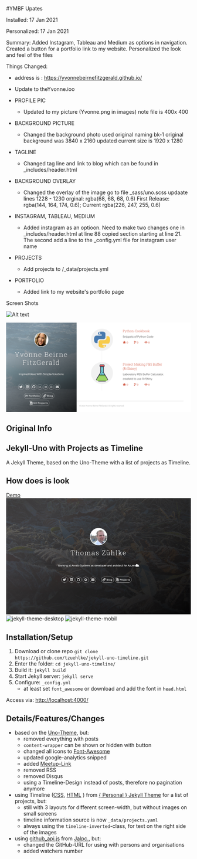 #YMBF Upates

Installed: 17 Jan 2021

Personalized: 17 Jan 2021

Summary:
Added Instagram, Tableau and Medium as options in navigation. Created a button for a portfolio link to my website. Personalized the look and feel of the files

Things Changed:

* address is : https://yvonnebeirnefitzgerald.github.io/
* Update to theYvonne.ioo

* PROFILE PIC
     * Updated to my picture (Yvonne.png in images) note file is 400x 400
* BACKGROUND PICTURE
     * Changed the background photo used original naming bk-1 original background was 3840 x 2160 updated current size is 1920 x 1280
* TAGLINE
     * Changed tag line and link to blog which can be found in _includes/header.html
* BACKGROUND OVERLAY
     * Changed the overlay of the image go to file _sass/uno.scss updaate lines 1228 - 1230 orginal: rgba(68, 68, 68, 0.6) First Release: rgba(144, 164, 174, 0.6); Current rgba(226, 247, 255, 0.6)
* INSTAGRAM, TABLEAU, MEDIUM
     * Added instagram as an optioon. Need to make two changes one in _includes/header.html at line 88 copied section starting at line 21. The second add a line to the _config.yml file for instagram user name
* PROJECTS
    * Add projects to /_data/projects.yml
* PORTFOLIO
    * Added link to my website's portfolio page
    
Screen Shots

![Alt text](/images/GitHubioLanding.png?raw=true "Landing Page")

![Alt text](/images/GitHubiowithProject.png?raw=true "Landing Page")












##          Original Info 
## Jekyll-Uno with Projects as Timeline
A Jekyll Theme, based on the Uno-Theme with a list of projects as Timeline.

## How does is look
[Demo](http://thomas.zuehlke.family/)
![Screenshot](screenshot-overview.png)
![jekyll-theme-desktop](https://user-images.githubusercontent.com/32843441/72224870-5451ff00-357f-11ea-8fc2-bfbd4499bc63.gif)
![jekyll-theme-mobil](https://user-images.githubusercontent.com/32843441/72224877-6a5fbf80-357f-11ea-920b-dfae72bf2fbe.gif)

## Installation/Setup
1. Download or clone repo `git clone https://github.com/tzuehlke/jekyll-uno-timeline.git`
2. Enter the folder: `cd jekyll-uno-timeline/`
3. Build it: `jekyll build`
4. Start Jekyll server: `jekyll serve`
5. Configure: `_config.yml`
   * at least set `font_awesome` or download and add the font in `head.html`

Access via: [http://localhost:4000/](http://localhost:4000/)

## Details/Features/Changes
* based on the [Uno-Theme](https://github.com/joshgerdes/jekyll-uno), but:
  * removed everything with posts
  * `content-wrapper` can be shown or hidden with button
  * changed all icons to [Font-Awesome](https://fontawesome.com/)
  * updated google-analytics snipped
  * added [Meetup-Link](https://www.meetup.com/)
  * removed RSS
  * removed Disqus
  * using a Timeline-Design instead of posts, therefore no pagination anymore
* using Timeline ([CSS](https://github.com/le4ker/personal-jekyll-theme/blob/master/css/timeline.scss), [HTML](https://github.com/le4ker/personal-jekyll-theme/blob/master/_includes/timeline.html) ) from [{ Personal } Jekyll Theme](https://github.com/le4ker/personal-jekyll-theme) for a list of projects, but:
  * still with 3 layouts for different screen-width, but without images on small screens
  * timeline information source is now `_data/projects.yaml`
  * always using the `timeline-inverted`-class, for text on the right side of the images
* using [github_api.js](https://github.com/jarrekk/Jalpc/blob/master/static/js/github_api.js) from [Jalpc.](https://github.com/jarrekk/Jalpc), but:
  * changed the GitHub-URL for using with persons and organisations
  * added watchers number
